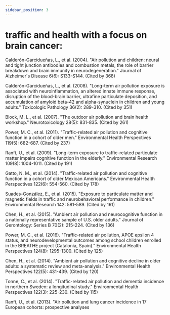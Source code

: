 ```yaml
---
sidebar_position: 3
---
```


#  traffic and health with a focus on brain cancer:
Calderón-Garcidueñas, L., et al. (2004). "Air pollution and children: neural and tight junction antibodies and combustion metals, the role of barrier breakdown and brain immunity in neurodegeneration." Journal of Alzheimer's Disease 6(6): S133-S144. (Cited by 368)

Calderón-Garcidueñas, L., et al. (2008). "Long-term air pollution exposure is associated with neuroinflammation, an altered innate immune response, disruption of the blood-brain barrier, ultrafine particulate deposition, and accumulation of amyloid beta-42 and alpha-synuclein in children and young adults." Toxicologic Pathology 36(2): 289-310. (Cited by 351)

Block, M. L., et al. (2007). "The outdoor air pollution and brain health workshop." Neurotoxicology 28(5): 831-835. (Cited by 261)

Power, M. C., et al. (2011). "Traffic-related air pollution and cognitive function in a cohort of older men." Environmental Health Perspectives 119(5): 682-687. (Cited by 237)

Ranft, U., et al. (2009). "Long-term exposure to traffic-related particulate matter impairs cognitive function in the elderly." Environmental Research 109(8): 1004-1011. (Cited by 191)

Gatto, N. M., et al. (2014). "Traffic-related air pollution and cognitive function in a cohort of older Mexican Americans." Environmental Health Perspectives 122(6): 554-560. (Cited by 178)

Suades-González, E., et al. (2015). "Exposure to particulate matter and magnetic fields in traffic and neurobehavioral performance in children." Environmental Research 142: 581-589. (Cited by 161)

Chen, H., et al. (2015). "Ambient air pollution and neurocognitive function in a nationally representative sample of U.S. older adults." Journal of Gerontology: Series B 70(2): 215-224. (Cited by 136)

Power, M. C., et al. (2016). "Traffic-related air pollution, APOE epsilon 4 status, and neurodevelopmental outcomes among school children enrolled in the BREATHE project (Catalonia, Spain)." Environmental Health Perspectives 124(8): 1295-1300. (Cited by 125)

Chen, H., et al. (2014). "Ambient air pollution and cognitive decline in older adults: a systematic review and meta-analysis." Environmental Health Perspectives 122(5): 431-439. (Cited by 120)

Tonne, C., et al. (2014). "Traffic-related air pollution and dementia incidence in northern Sweden: a longitudinal study." Environmental Health Perspectives 122(3): 225-230. (Cited by 115)

Ranft, U., et al. (2013). "Air pollution and lung cancer incidence in 17 European cohorts: prospective analyses